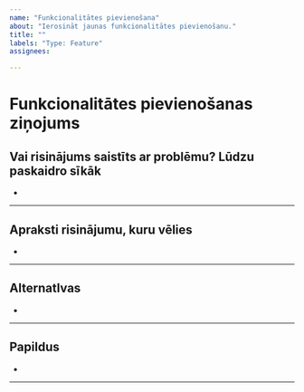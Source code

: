 ```yaml
---
name: "Funkcionalitātes pievienošana"
about: "Ierosināt jaunas funkcionalitātes pievienošanu."
title: ""
labels: "Type: Feature"
assignees:

---
```


# Funkcionalitātes pievienošanas ziņojums

## Vai risinājums saistīts ar problēmu? Lūdzu paskaidro sīkāk
<!-- Skaidrs un kodolīgs problēmas apraksts.-->

*

---

## Apraksti risinājumu, kuru vēlies
<!-- Skaidrs un kodolīgs risinājuma apraksts. -->

*

---

## AlternatIvas
<!-- Apraksti, kādus alternatīvus risinājumus vai funkcionalitāti esi apsvēris -->

*

---

## Papildus
<!-- Papildus konteksts / informācija. -->

*

---

<!--
Lai paātrinātu procesu, pirms jauna ziņojuma izveides lūgums pārbaudīt esošos.
-->